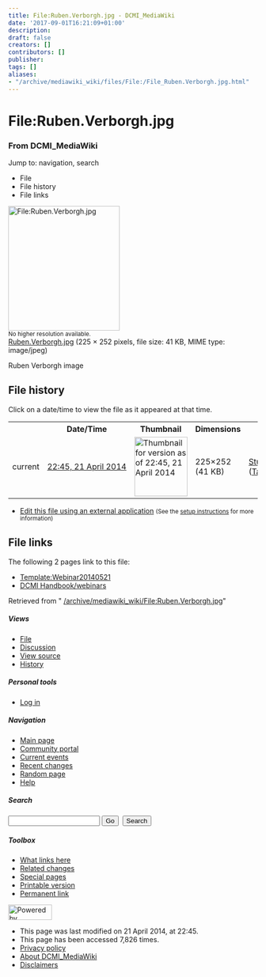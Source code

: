 ```yaml
---
title: File:Ruben.Verborgh.jpg - DCMI_MediaWiki
date: '2017-09-01T16:21:09+01:00'
description: 
draft: false
creators: []
contributors: []
publisher: 
tags: []
aliases:
- "/archive/mediawiki_wiki/files/File:/File_Ruben.Verborgh.jpg.html"
---
```


<a id="top"></a>
# File:Ruben.Verborgh.jpg

### From DCMI\_MediaWiki

Jump to: navigation, search
<!-- start content -->
- File
- File history
- File links

 [<img alt="File:Ruben.Verborgh.jpg" src="/images/c/cb/Ruben.Verborgh.jpg" width="225" height="252">](/archive/mediawiki_wiki/files/Ruben.Verborgh.jpg)  
<small>No higher resolution available.</small>  
 [Ruben.Verborgh.jpg](/images/c/cb/Ruben.Verborgh.jpg)‎ (225 × 252 pixels, file size: 41 KB, MIME type: image/jpeg)

Ruben Verborgh image

<!-- 
NewPP limit report
Preprocessor node count: 1/1000000
Post-expand include size: 0/2097152 bytes
Template argument size: 0/2097152 bytes
Expensive parser function count: 0/100
-->
## File history

Click on a date/time to view the file as it appeared at that time.

<table class="wikitable filehistory">
  <tr>
    <td></td>
    <th>Date/Time</th>
    <th>Thumbnail</th>
    <th>Dimensions</th>
    <th>User</th>
    <th>Comment</th>
  </tr>
  <tr>
    <td>current</td>
    <td class="filehistory-selected" style="white-space: nowrap;"><a href="/archive/mediawiki_wiki/files/Ruben.Verborgh.jpg">22:45, 21 April 2014</a></td>
    <td><a href="/images/c/cb/Ruben.Verborgh.jpg"><img alt="Thumbnail for version as of 22:45, 21 April 2014" src="/images/c/cb/Ruben.Verborgh.jpg" width="107" height="120"></a></td>
    <td>225×252 <span style="white-space: nowrap;">(41 KB)</span>
    </td>
    <td>
      <a href="/index.php?title=User:StuartSutton&amp;action=edit&amp;redlink=1" class="new mw-userlink" title="User:StuartSutton (page does not exist)">StuartSutton</a> <span style="white-space: nowrap;"> <span class="mw-usertoollinks">(<a href="/index.php?title=User_talk:StuartSutton&amp;action=edit&amp;redlink=1" class="new" title="User talk:StuartSutton (page does not exist)">Talk</a> | <a href="/index.php/Special:Contributions/StuartSutton" title="Special:Contributions/StuartSutton">contribs</a>)</span></span>
    </td>
    <td> <span class="comment">(Ruben Verborgh image)</span>
    </td>
  </tr>
</table>

  

- [Edit this file using an external application](/index.php?title=File:Ruben.Verborgh.jpg&action=edit&externaledit=true&mode=file "File:Ruben.Verborgh.jpg") <small>(See the <a href="http://www.mediawiki.org/wiki/Manual:External_editors" class="external text" rel="nofollow">setup instructions</a> for more information)</small>

## File links

The following 2 pages link to this file:

- [Template:Webinar20140521](/index.php/Template:Webinar20140521 "Template:Webinar20140521")
- [DCMI Handbook/webinars](/index.php/DCMI_Handbook/webinars "DCMI Handbook/webinars")

Retrieved from " [/archive/mediawiki_wiki/File:Ruben.Verborgh.jpg](/archive/mediawiki_wiki/files/File:/File:Ruben.Verborgh.jpg.html)"

<!-- end content -->

##### Views

- [File](/archive/mediawiki_wiki/files/File:/File:Ruben.Verborgh.jpg.html "View the file page [c]")
- [Discussion](/index.php?title=File_talk:Ruben.Verborgh.jpg&action=edit&redlink=1 "Discussion about the content page [t]")
- [View source](/index.php?title=File:Ruben.Verborgh.jpg&action=edit "This page is protected.
You can view its source [e]")
- [History](/index.php?title=File:Ruben.Verborgh.jpg&action=history "Past revisions of this page [h]")

##### Personal tools

- [Log in](/index.php?title=Special:UserLogin&returnto=File:Ruben.Verborgh.jpg "You are encouraged to log in; however, it is not mandatory [o]")

<script type="text/javascript"> if (window.isMSIE55) fixalpha(); </script>

##### Navigation

- [Main page](/index.php/Main_Page "Visit the main page [z]")
- [Community portal](/index.php/DCMI_MediaWiki:Community_portal "About the project, what you can do, where to find things")
- [Current events](/index.php/DCMI_MediaWiki:Current_events "Find background information on current events")
- [Recent changes](/index.php/Special:RecentChanges "The list of recent changes in the wiki [r]")
- [Random page](/index.php/Special:Random "Load a random page [x]")
- [Help](/index.php/Help:Contents "The place to find out")

##### <label for="searchInput">Search</label>

<form action="/index.php" id="searchform">
				<input type="hidden" name="title" value="Special:Search">
				<input id="searchInput" title="Search DCMI_MediaWiki" accesskey="f" type="search" name="search">
				<input type="submit" name="go" class="searchButton" id="searchGoButton" value="Go" title="Go to a page with this exact name if exists"> 
				<input type="submit" name="fulltext" class="searchButton" id="mw-searchButton" value="Search" title="Search the pages for this text">
			</form>

##### Toolbox

- [What links here](/index.php/Special:WhatLinksHere/File:Ruben.Verborgh.jpg "List of all wiki pages that link here [j]")
- [Related changes](/index.php/Special:RecentChangesLinked/File:Ruben.Verborgh.jpg "Recent changes in pages linked from this page [k]")
- [Special pages](/index.php/Special:SpecialPages "List of all special pages [q]")
- [Printable version](/index.php?title=File:Ruben.Verborgh.jpg&printable=yes "Printable version of this page [p]")
- [Permanent link](/index.php?title=File:Ruben.Verborgh.jpg&oldid=7421 "Permanent link to this revision of the page")

<!-- end of the left (by default at least) column -->

 [<img src="/skins/common/images/poweredby_mediawiki_88x31.png" height="31" width="88" alt="Powered by MediaWiki">](http://www.mediawiki.org/)

- This page was last modified on 21 April 2014, at 22:45.
- This page has been accessed 7,826 times.
- [Privacy policy](/index.php/DCMI_MediaWiki:Privacy_policy "DCMI MediaWiki:Privacy policy")
- [About DCMI\_MediaWiki](/index.php/DCMI_MediaWiki:About "DCMI MediaWiki:About")
- [Disclaimers](/index.php/DCMI_MediaWiki:General_disclaimer "DCMI MediaWiki:General disclaimer")

<script>if (window.runOnloadHook) runOnloadHook();</script><!-- Served in 0.556 secs. -->
